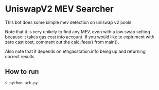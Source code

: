 # UniswapV2 MEV Searcher
This bot does some simple mev detection on uniswap v2 pools

Note that it is very unikely to find any MEV, even with a low swap setting 
because it takes gas cost into account. If you would like to expiriment with
zero cast cost, comment out the calc_fees() from main().

Also note that it depends on ethgasstation.info being up and returning correct results

## How to run

    $ python arb.py
